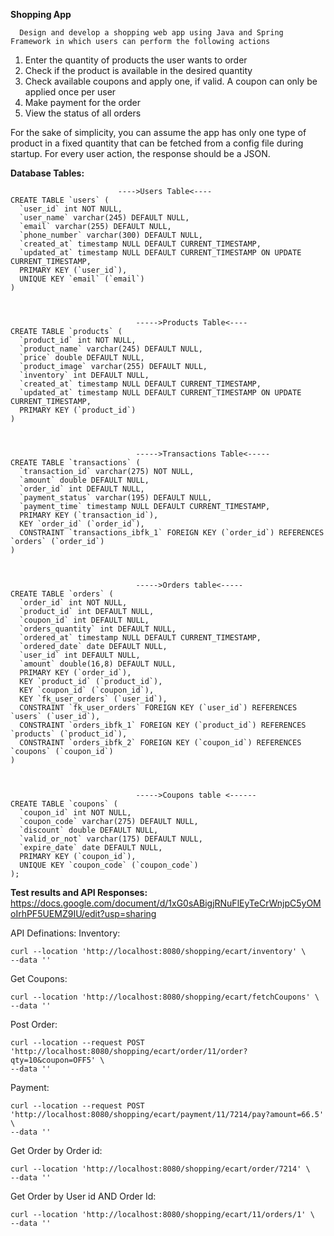 **Shopping App**

      Design and develop a shopping web app using Java and Spring Framework in which users can perform the following actions
1. Enter the quantity of products the user wants to order
2. Check if the product is available in the desired quantity
3. Check available coupons and apply one, if valid. A coupon can only be applied once per user
4. Make payment for the order
5. View the status of all orders

For the sake of simplicity, you can assume the app has only one type of product in a fixed quantity that can be fetched from a config file during startup.
For every user action, the response should be a JSON.

**Database Tables:**

```
                        ---->Users Table<----
CREATE TABLE `users` (
  `user_id` int NOT NULL,
  `user_name` varchar(245) DEFAULT NULL,
  `email` varchar(255) DEFAULT NULL,
  `phone_number` varchar(300) DEFAULT NULL,
  `created_at` timestamp NULL DEFAULT CURRENT_TIMESTAMP,
  `updated_at` timestamp NULL DEFAULT CURRENT_TIMESTAMP ON UPDATE CURRENT_TIMESTAMP,
  PRIMARY KEY (`user_id`),
  UNIQUE KEY `email` (`email`)
)



                            ----->Products Table<----
CREATE TABLE `products` (
  `product_id` int NOT NULL,
  `product_name` varchar(245) DEFAULT NULL,
  `price` double DEFAULT NULL,
  `product_image` varchar(255) DEFAULT NULL,
  `inventory` int DEFAULT NULL,
  `created_at` timestamp NULL DEFAULT CURRENT_TIMESTAMP,
  `updated_at` timestamp NULL DEFAULT CURRENT_TIMESTAMP ON UPDATE CURRENT_TIMESTAMP,
  PRIMARY KEY (`product_id`)
)



                            ----->Transactions Table<-----
CREATE TABLE `transactions` (
  `transaction_id` varchar(275) NOT NULL,
  `amount` double DEFAULT NULL,
  `order_id` int DEFAULT NULL,
  `payment_status` varchar(195) DEFAULT NULL,
  `payment_time` timestamp NULL DEFAULT CURRENT_TIMESTAMP,
  PRIMARY KEY (`transaction_id`),
  KEY `order_id` (`order_id`),
  CONSTRAINT `transactions_ibfk_1` FOREIGN KEY (`order_id`) REFERENCES `orders` (`order_id`)
)



                            ----->Orders table<-----
CREATE TABLE `orders` (
  `order_id` int NOT NULL,
  `product_id` int DEFAULT NULL,
  `coupon_id` int DEFAULT NULL,
  `orders_quantity` int DEFAULT NULL,
  `ordered_at` timestamp NULL DEFAULT CURRENT_TIMESTAMP,
  `ordered_date` date DEFAULT NULL,
  `user_id` int DEFAULT NULL,
  `amount` double(16,8) DEFAULT NULL,
  PRIMARY KEY (`order_id`),
  KEY `product_id` (`product_id`),
  KEY `coupon_id` (`coupon_id`),
  KEY `fk_user_orders` (`user_id`),
  CONSTRAINT `fk_user_orders` FOREIGN KEY (`user_id`) REFERENCES `users` (`user_id`),
  CONSTRAINT `orders_ibfk_1` FOREIGN KEY (`product_id`) REFERENCES `products` (`product_id`),
  CONSTRAINT `orders_ibfk_2` FOREIGN KEY (`coupon_id`) REFERENCES `coupons` (`coupon_id`)
)



                            ----->Coupons table <------
CREATE TABLE `coupons` (
  `coupon_id` int NOT NULL,
  `coupon_code` varchar(275) DEFAULT NULL,
  `discount` double DEFAULT NULL,
  `valid_or_not` varchar(175) DEFAULT NULL,
  `expire_date` date DEFAULT NULL,
  PRIMARY KEY (`coupon_id`),
  UNIQUE KEY `coupon_code` (`coupon_code`)
);
```
**Test results and API Responses:**
https://docs.google.com/document/d/1xG0sABigjRNuFlEyTeCrWnjpC5yOMoIrhPF5UEMZ9IU/edit?usp=sharing

 API Definations:
 Inventory:
 ```
curl --location 'http://localhost:8080/shopping/ecart/inventory' \
--data ''
```
Get Coupons:
```
curl --location 'http://localhost:8080/shopping/ecart/fetchCoupons' \
--data ''
```
Post Order:
```
curl --location --request POST 'http://localhost:8080/shopping/ecart/order/11/order?qty=10&coupon=OFF5' \
--data ''
```
Payment:
```
curl --location --request POST 'http://localhost:8080/shopping/ecart/payment/11/7214/pay?amount=66.5' \
--data ''
```
Get Order by Order id:
```
curl --location 'http://localhost:8080/shopping/ecart/order/7214' \
--data ''
```
Get Order by User id AND Order Id:
```
curl --location 'http://localhost:8080/shopping/ecart/11/orders/1' \
--data ''
```


